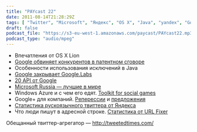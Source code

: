 ```yaml
---
title: "PAYcast 22"
date: 2011-08-14T21:28:29Z
tags: [ "Twitter", "Microsoft", "Яндекс", "OS X", "Java", "yandex", "Google", "google plus", "PAYcast", "Windows Azure", "Apple" ]
draft: false
podcast_file: "https://s3-eu-west-1.amazonaws.com/paycast/PAYcast22.mp3"
podcast_type: "audio/mpeg"
---
```

<ul>
<li>Впечатления от OS X Lion</li>
<li><a href="http://habrahabr.ru/blogs/android/125647/" target="_blank">Google обвиняет конкурентов в патентном сговоре</a></li>
<li>Особенности использования исключений в Java</li>
<li><a href="http://googleblog.blogspot.com/2011/07/more-wood-behind-fewer-arrows.html" target="_blank">Google закрывает Google.Labs</a></li>
<li><a href="http://zoomzum.com/top-20-highly-useful-google-apis-for-developers-and-designers/" target="_blank">20 API от Google</a></li>
<li><a href="http://www.kip.ru/realtime/2011/07/msrussia-1bln.html" target="_blank">Microsoft Russia &#8212; лучшие в мире</a></li>
<li>Windows Azure и с чем его едят. <a href="http://habrahabr.ru/company/microsoft/blog/124721/" target="_blank">Toolkit for social games</a></li>
<li>Google+ для компаний. <a href="http://www.searchengines.ru/news/archives/google_banned_c.html?bitrix_include_areas=Y" target="_blank">Реперессии</a> и <a href="http://www.searchengines.ru/news/archives/business_accoun.html" target="_blank">предложения</a></li>
<li><a href="http://company.yandex.ru/facts/figures/ya_twitter_2011.xml" target="_blank">Статистика рускоязычного твиттера от Яндекса</a></li>
<li>Что люди пишут в адресной строке. <a href="http://www.chrisfinke.com/2011/07/25/what-do-people-type-in-the-address-bar/" target="_blank">Статистика от URL Fixer</a></li>
</ul>
<p>Обещанный твиттер-агрегатор &#8212; <a href="http://tweetedtimes.com/" target="_blank">http://tweetedtimes.com/</a></p>

     